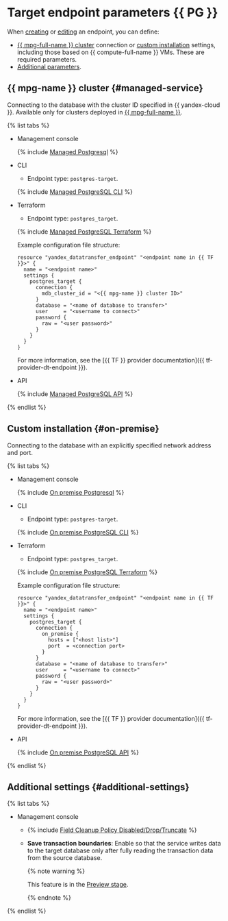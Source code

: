 # Target endpoint parameters {{ PG }}

When [creating](../index.md#create) or [editing](../index.md#update) an endpoint, you can define:

* [{{ mpg-full-name }} cluster](#managed-service) connection or [custom installation](#on-premise) settings, including those based on {{ compute-full-name }} VMs. These are required parameters.
* [Additional parameters](#additional-settings).

## {{ mpg-name }} cluster {#managed-service}

Connecting to the database with the cluster ID specified in {{ yandex-cloud }}. Available only for clusters deployed in [{{ mpg-full-name }}](../../../../managed-postgresql/).

{% list tabs %}

- Management console

   {% include [Managed Postgresql](../../../../_includes/data-transfer/necessary-settings/ui/managed-postgresql.md) %}

- CLI

   * Endpoint type: `postgres-target`.

   {% include [Managed PostgreSQL CLI](../../../../_includes/data-transfer/necessary-settings/cli/managed-postgresql.md) %}

- Terraform

   * Endpoint type: `postgres_target`.

   {% include [Managed PostgreSQL Terraform](../../../../_includes/data-transfer/necessary-settings/terraform/managed-postgresql.md) %}

   Example configuration file structure:

   ```hcl
   resource "yandex_datatransfer_endpoint" "<endpoint name in {{ TF }}>" {
     name = "<endpoint name>"
     settings {
       postgres_target {
         connection {
           mdb_cluster_id = "<{{ mpg-name }} cluster ID>"
         }
         database = "<name of database to transfer>"
         user     = "<username to connect>"
         password {
           raw = "<user password>"
         }
       }
     }
   }
   ```

   For more information, see the [{{ TF }} provider documentation]({{ tf-provider-dt-endpoint }}).

- API

   {% include [Managed PostgreSQL API](../../../../_includes/data-transfer/necessary-settings/api/managed-postgresql.md) %}

{% endlist %}

## Custom installation {#on-premise}

Connecting to the database with an explicitly specified network address and port.

{% list tabs %}

- Management console

   {% include [On premise Postgresql](../../../../_includes/data-transfer/necessary-settings/ui/on-premise-postgresql.md) %}

- CLI

   * Endpoint type: `postgres-target`.

   {% include [On premise PostgreSQL CLI](../../../../_includes/data-transfer/necessary-settings/cli/on-premise-postgresql.md) %}

- Terraform

   * Endpoint type: `postgres_target`.

   {% include [On premise PostgreSQL Terraform](../../../../_includes/data-transfer/necessary-settings/terraform/on-premise-postgresql.md) %}

   Example configuration file structure:

   ```hcl
   resource "yandex_datatransfer_endpoint" "<endpoint name in {{ TF }}>" {
     name = "<endpoint name>"
     settings {
       postgres_target {
         connection {
           on_premise {
             hosts = ["<host list>"]
             port  = <connection port>
           }
         }
         database = "<name of database to transfer>"
         user     = "<username to connect>"
         password {
           raw = "<user password>"
         }
       }
     }
   }
   ```

   For more information, see the [{{ TF }} provider documentation]({{ tf-provider-dt-endpoint }}).

- API

   {% include [On premise PostgreSQL API](../../../../_includes/data-transfer/necessary-settings/api/on-premise-postgresql.md) %}

{% endlist %}

## Additional settings {#additional-settings}

{% list tabs %}

- Management console

   * {% include [Field Cleanup Policy Disabled/Drop/Truncate](../../../../_includes/data-transfer/fields/common/ui/cleanup-policy-disabled-drop-truncate.md) %}

   * **Save transaction boundaries**: Enable so that the service writes data to the target database only after fully reading the transaction data from the source database.

      
      {% note warning %}

      This feature is in the [Preview stage](../../../../overview/concepts/launch-stages.md).

      {% endnote %}

{% endlist %}
